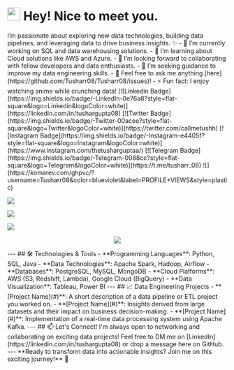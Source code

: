<h1><img src="https://emojis.slackmojis.com/emojis/images/1531849430/4246/blob-sunglasses.gif?1531849430" width="30"/> Hey! Nice to meet you.</h1>
I’m passionate about exploring new data technologies, building data pipelines, and leveraging data to drive business insights. ✨
- 🔭 I’m currently working on SQL and data warehousing solutions.
- 🌱 I’m learning about Cloud solutions like AWS and Azure.
- 👯 I’m looking forward to collaborating with fellow developers and data enthusiasts.
- 🤔 I’m seeking guidance to improve my data engineering skills.
- 💬 Feel free to ask me anything [here](https://github.com/Tusharr08/Tusharr08/issues)!
- ⚡ Fun fact: I enjoy watching anime while crunching data!
[![Linkedin Badge](https://img.shields.io/badge/-LinkedIn-0e76a8?style=flat-square&logo=Linkedin&logoColor=white)](https://linkedin.com/in/tushargupta08)
[![Twitter Badge](https://img.shields.io/badge/-Twitter-00acee?style=flat-square&logo=Twitter&logoColor=white)](https://twitter.com/callmetushh)
[![Instagram Badge](https://img.shields.io/badge/-Instagram-e4405f?style=flat-square&logo=Instagram&logoColor=white)](https://www.instagram.com/thetusharguptaa/)
[![Telegram Badge](https://img.shields.io/badge/-Telegram-0088cc?style=flat-square&logo=Telegram&logoColor=white)](https://t.me/tusharr_08)
![](https://komarev.com/ghpvc/?username=Tusharr08&color=blueviolet&label=PROFILE+VIEWS&style=plastic)
<p align=left><img align="center" src=https://github-readme-stats.vercel.app/api?username=Tusharr08&show_icons=true&theme=tokyonight /></p>
<p align=left><img align="center" src=https://github-readme-stats.vercel.app/api/top-langs/?username=Tusharr08&layout=compact&theme=tokyonight /></p>
<p align=left><img align="center" src="https://github-readme-streak-stats.herokuapp.com/?user=Tusharr08&" /></p>
<p align=center><img align="center" src=https://forthebadge.com/images/badges/powered-by-coffee.svg /></p>
---
## 🛠️ Technologies & Tools
- **Programming Languages**: Python, SQL, Java
- **Data Technologies**: Apache Spark, Hadoop, Airflow
- **Databases**: PostgreSQL, MySQL, MongoDB
- **Cloud Platforms**: AWS (S3, Redshift, Lambda), Google Cloud (BigQuery)
- **Data Visualization**: Tableau, Power BI
---
## 📈 Data Engineering Projects
- **[Project Name](#)**: A short description of a data pipeline or ETL project you worked on.
- **[Project Name](#)**: Insights derived from large datasets and their impact on business decision-making.
- **[Project Name](#)**: Implementation of a real-time data processing system using Apache Kafka.
---
## 📫 Let's Connect!
I'm always open to networking and collaborating on exciting data projects! Feel free to DM me on [LinkedIn](https://linkedin.com/in/tushargupta08) or drop a message here on GitHub.
---
**Ready to transform data into actionable insights? Join me on this exciting journey!** 🚀
